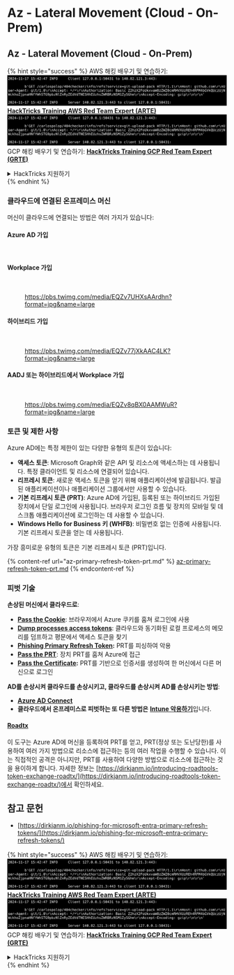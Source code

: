 # Az - Lateral Movement (Cloud - On-Prem)

## Az - Lateral Movement (Cloud - On-Prem)

{% hint style="success" %}
AWS 해킹 배우기 및 연습하기:<img src="../../../.gitbook/assets/image (1).png" alt="" data-size="line">[**HackTricks Training AWS Red Team Expert (ARTE)**](https://training.hacktricks.xyz/courses/arte)<img src="../../../.gitbook/assets/image (1).png" alt="" data-size="line">\
GCP 해킹 배우기 및 연습하기: <img src="../../../.gitbook/assets/image (2).png" alt="" data-size="line">[**HackTricks Training GCP Red Team Expert (GRTE)**<img src="../../../.gitbook/assets/image (2).png" alt="" data-size="line">](https://training.hacktricks.xyz/courses/grte)

<details>

<summary>HackTricks 지원하기</summary>

* [**구독 계획**](https://github.com/sponsors/carlospolop) 확인하기!
* **💬 [**Discord 그룹**](https://discord.gg/hRep4RUj7f) 또는 [**텔레그램 그룹**](https://t.me/peass)에 참여하거나 **Twitter** 🐦 [**@hacktricks\_live**](https://twitter.com/hacktricks\_live)**를 팔로우하세요.**
* **[**HackTricks**](https://github.com/carlospolop/hacktricks) 및 [**HackTricks Cloud**](https://github.com/carlospolop/hacktricks-cloud) 깃허브 리포에 PR을 제출하여 해킹 팁을 공유하세요.**

</details>
{% endhint %}

### 클라우드에 연결된 온프레미스 머신

머신이 클라우드에 연결되는 방법은 여러 가지가 있습니다:

#### Azure AD 가입

<figure><img src="../../../.gitbook/assets/image (259).png" alt=""><figcaption></figcaption></figure>

#### Workplace 가입

<figure><img src="../../../.gitbook/assets/image (222).png" alt=""><figcaption><p><a href="https://pbs.twimg.com/media/EQZv7UHXsAArdhn?format=jpg&#x26;name=large">https://pbs.twimg.com/media/EQZv7UHXsAArdhn?format=jpg&#x26;name=large</a></p></figcaption></figure>

#### 하이브리드 가입

<figure><img src="../../../.gitbook/assets/image (178).png" alt=""><figcaption><p><a href="https://pbs.twimg.com/media/EQZv77jXkAAC4LK?format=jpg&#x26;name=large">https://pbs.twimg.com/media/EQZv77jXkAAC4LK?format=jpg&#x26;name=large</a></p></figcaption></figure>

#### AADJ 또는 하이브리드에서 Workplace 가입

<figure><img src="../../../.gitbook/assets/image (252).png" alt=""><figcaption><p><a href="https://pbs.twimg.com/media/EQZv8qBX0AAMWuR?format=jpg&#x26;name=large">https://pbs.twimg.com/media/EQZv8qBX0AAMWuR?format=jpg&#x26;name=large</a></p></figcaption></figure>

### 토큰 및 제한 사항 <a href="#tokens-and-limitations" id="tokens-and-limitations"></a>

Azure AD에는 특정 제한이 있는 다양한 유형의 토큰이 있습니다:

* **액세스 토큰**: Microsoft Graph와 같은 API 및 리소스에 액세스하는 데 사용됩니다. 특정 클라이언트 및 리소스에 연결되어 있습니다.
* **리프레시 토큰**: 새로운 액세스 토큰을 얻기 위해 애플리케이션에 발급됩니다. 발급된 애플리케이션이나 애플리케이션 그룹에서만 사용할 수 있습니다.
* **기본 리프레시 토큰 (PRT)**: Azure AD에 가입된, 등록된 또는 하이브리드 가입된 장치에서 단일 로그인에 사용됩니다. 브라우저 로그인 흐름 및 장치의 모바일 및 데스크톱 애플리케이션에 로그인하는 데 사용할 수 있습니다.
* **Windows Hello for Business 키 (WHFB)**: 비밀번호 없는 인증에 사용됩니다. 기본 리프레시 토큰을 얻는 데 사용됩니다.

가장 흥미로운 유형의 토큰은 기본 리프레시 토큰 (PRT)입니다.

{% content-ref url="az-primary-refresh-token-prt.md" %}
[az-primary-refresh-token-prt.md](az-primary-refresh-token-prt.md)
{% endcontent-ref %}

### 피벗 기술

**손상된 머신에서 클라우드로**:

* [**Pass the Cookie**](az-pass-the-cookie.md): 브라우저에서 Azure 쿠키를 훔쳐 로그인에 사용
* [**Dump processes access tokens**](az-processes-memory-access-token.md): 클라우드와 동기화된 로컬 프로세스의 메모리를 덤프하고 평문에서 액세스 토큰을 찾기
* [**Phishing Primary Refresh Token**](az-phishing-primary-refresh-token-microsoft-entra.md)**:** PRT를 피싱하여 악용
* [**Pass the PRT**](pass-the-prt.md): 장치 PRT를 훔쳐 Azure에 접근
* [**Pass the Certificate**](az-pass-the-certificate.md)**:** PRT를 기반으로 인증서를 생성하여 한 머신에서 다른 머신으로 로그인

**AD를 손상시켜 클라우드를 손상시키고, 클라우드를 손상시켜 AD를 손상시키는 방법**:

* [**Azure AD Connect**](azure-ad-connect-hybrid-identity/)
* **클라우드에서 온프레미스로 피벗하는 또 다른 방법은** [**Intune 악용하기**](../az-services/intune.md)입니다.

#### [Roadtx](https://github.com/dirkjanm/ROADtools)

이 도구는 Azure AD에 머신을 등록하여 PRT를 얻고, PRT(정상 또는 도난당한)를 사용하여 여러 가지 방법으로 리소스에 접근하는 등의 여러 작업을 수행할 수 있습니다. 이는 직접적인 공격은 아니지만, PRT를 사용하여 다양한 방법으로 리소스에 접근하는 것을 용이하게 합니다. 자세한 정보는 [https://dirkjanm.io/introducing-roadtools-token-exchange-roadtx/](https://dirkjanm.io/introducing-roadtools-token-exchange-roadtx/)에서 확인하세요.

## 참고 문헌

* [https://dirkjanm.io/phishing-for-microsoft-entra-primary-refresh-tokens/](https://dirkjanm.io/phishing-for-microsoft-entra-primary-refresh-tokens/)

{% hint style="success" %}
AWS 해킹 배우기 및 연습하기:<img src="../../../.gitbook/assets/image (1).png" alt="" data-size="line">[**HackTricks Training AWS Red Team Expert (ARTE)**](https://training.hacktricks.xyz/courses/arte)<img src="../../../.gitbook/assets/image (1).png" alt="" data-size="line">\
GCP 해킹 배우기 및 연습하기: <img src="../../../.gitbook/assets/image (2).png" alt="" data-size="line">[**HackTricks Training GCP Red Team Expert (GRTE)**<img src="../../../.gitbook/assets/image (2).png" alt="" data-size="line">](https://training.hacktricks.xyz/courses/grte)

<details>

<summary>HackTricks 지원하기</summary>

* [**구독 계획**](https://github.com/sponsors/carlospolop) 확인하기!
* **💬 [**Discord 그룹**](https://discord.gg/hRep4RUj7f) 또는 [**텔레그램 그룹**](https://t.me/peass)에 참여하거나 **Twitter** 🐦 [**@hacktricks\_live**](https://twitter.com/hacktricks\_live)**를 팔로우하세요.**
* **[**HackTricks**](https://github.com/carlospolop/hacktricks) 및 [**HackTricks Cloud**](https://github.com/carlospolop/hacktricks-cloud) 깃허브 리포에 PR을 제출하여 해킹 팁을 공유하세요.**

</details>
{% endhint %}
